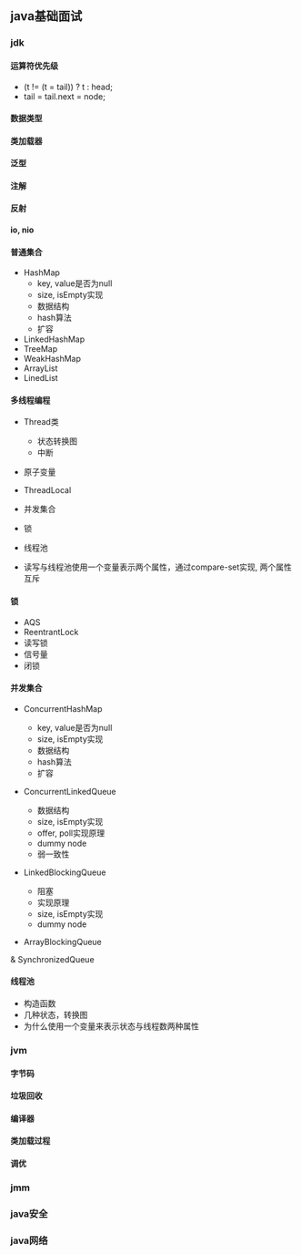 ## java基础面试

### jdk
#### 运算符优先级
 * (t != (t = tail)) ? t : head;
 * tail = tail.next = node;
 
#### 数据类型

#### 类加载器

#### 泛型

#### 注解

#### 反射

#### io, nio

#### 普通集合
 * HashMap
   + key, value是否为null
   + size, isEmpty实现
   + 数据结构
   + hash算法
   + 扩容
 * LinkedHashMap
 * TreeMap
 * WeakHashMap
 * ArrayList
 * LinedList

#### 多线程编程
 * Thread类
   + 状态转换图
   + 中断
   
 * 原子变量
 * ThreadLocal
 * 并发集合
 * 锁
 * 线程池
 
 * 读写与线程池使用一个变量表示两个属性，通过compare-set实现, 两个属性互斥
   
#### 锁
 * AQS
 * ReentrantLock
 * 读写锁
 * 信号量
 * 闭锁
 
#### 并发集合
 * ConcurrentHashMap
   + key, value是否为null
   + size, isEmpty实现
   + 数据结构
   + hash算法
   + 扩容
 * ConcurrentLinkedQueue
   + 数据结构
   + size, isEmpty实现
   + offer, poll实现原理
   + dummy node
   + 弱一致性
 * LinkedBlockingQueue
   + 阻塞
   + 实现原理
   + size, isEmpty实现
   + dummy node
   
 * ArrayBlockingQueue
 
 & SynchronizedQueue
 
#### 线程池
 * 构造函数
 * 几种状态，转换图
 * 为什么使用一个变量来表示状态与线程数两种属性

### jvm

#### 字节码

#### 垃圾回收

#### 编译器

#### 类加载过程

#### 调优

### jmm

### java安全

### java网络